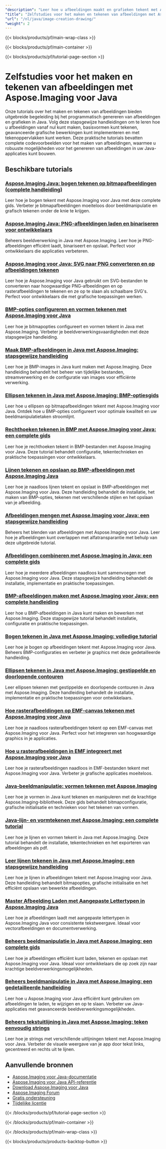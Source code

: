 ```yaml
---
"description": "Leer hoe u afbeeldingen maakt en grafieken tekent met Aspose.Imaging voor Java met uitgebreide tutorials over de belangrijkste tekenfuncties."
"title": "Zelfstudies voor het maken en tekenen van afbeeldingen met Aspose.Imaging voor Java"
"url": "/nl/java/image-creation-drawing/"
"weight": 2
---
```


{{< blocks/products/pf/main-wrap-class >}}

{{< blocks/products/pf/main-container >}}

{{< blocks/products/pf/tutorial-page-section >}}
# Zelfstudies voor het maken en tekenen van afbeeldingen met Aspose.Imaging voor Java

Onze tutorials over het maken en tekenen van afbeeldingen bieden uitgebreide begeleiding bij het programmatisch genereren van afbeeldingen en grafieken in Java. Volg deze stapsgewijze handleidingen om te leren hoe u afbeeldingen vanaf nul kunt maken, basisvormen kunt tekenen, geavanceerde grafische bewerkingen kunt implementeren en met tekenoppervlakken kunt werken. Deze praktische tutorials bevatten complete codevoorbeelden voor het maken van afbeeldingen, waarmee u robuuste mogelijkheden voor het genereren van afbeeldingen in uw Java-applicaties kunt bouwen.

## Beschikbare tutorials

### [Aspose.Imaging Java: bogen tekenen op bitmapafbeeldingen (complete handleiding)](./drawing-arcs-aspose-imaging-java-guide/)
Leer hoe je bogen tekent met Aspose.Imaging voor Java met deze complete gids. Verbeter je bitmapafbeeldingen moeiteloos door beeldmanipulatie en grafisch tekenen onder de knie te krijgen.

### [Aspose.Imaging Java: PNG-afbeeldingen laden en binariseren voor ontwikkelaars](./master-image-processing-aspose-imaging-java/)
Beheers beeldverwerking in Java met Aspose.Imaging. Leer hoe je PNG-afbeeldingen efficiënt laadt, binariseert en opslaat. Perfect voor ontwikkelaars die applicaties verbeteren.

### [Aspose.Imaging voor Java: SVG naar PNG converteren en op afbeeldingen tekenen](./aspose-imaging-svg-to-png-java-draw-images/)
Leer hoe je Aspose.Imaging voor Java gebruikt om SVG-bestanden te converteren naar hoogwaardige PNG-afbeeldingen en op rasterafbeeldingen te tekenen en ze op te slaan als schaalbare SVG's. Perfect voor ontwikkelaars die met grafische toepassingen werken.

### [BMP-opties configureren en vormen tekenen met Aspose.Imaging voor Java](./mastering-aspose-imaging-java-bmp-options-drawing-shapes/)
Leer hoe je bitmapopties configureert en vormen tekent in Java met Aspose.Imaging. Verbeter je beeldverwerkingsvaardigheden met deze stapsgewijze handleiding.

### [Maak BMP-afbeeldingen in Java met Aspose.Imaging: stapsgewijze handleiding](./create-bmp-images-java-aspose-imaging-guide/)
Leer hoe je BMP-images in Java kunt maken met Aspose.Imaging. Deze handleiding behandelt het beheer van tijdelijke bestanden, streamverwerking en de configuratie van images voor efficiënte verwerking.

### [Ellipsen tekenen in Java met Aspose.Imaging: BMP-optiesgids](./draw-ellipses-java-aspose-imaging-bmp-options/)
Leer hoe u ellipsen op bitmapafbeeldingen tekent met Aspose.Imaging voor Java. Ontdek hoe u BMP-opties configureert voor optimale kwaliteit en uw beeldmanipulatietaken stroomlijnt.

### [Rechthoeken tekenen in BMP met Aspose.Imaging voor Java: een complete gids](./draw-rectangles-bmp-aspose-imaging-java/)
Leer hoe je rechthoeken tekent in BMP-bestanden met Aspose.Imaging voor Java. Deze tutorial behandelt configuratie, tekentechnieken en praktische toepassingen voor ontwikkelaars.

### [Lijnen tekenen en opslaan op BMP-afbeeldingen met Aspose.Imaging Java](./aspose-imaging-java-draw-lines-bmp-images/)
Leer hoe je naadloos lijnen tekent en opslaat in BMP-afbeeldingen met Aspose.Imaging voor Java. Deze handleiding behandelt de installatie, het maken van BMP-opties, tekenen met verschillende stijlen en het opslaan van je afbeelding.

### [Afbeeldingen mengen met Aspose.Imaging voor Java: een stapsgewijze handleiding](./blend-images-aspose-imaging-java-tutorial/)
Beheers het blenden van afbeeldingen met Aspose.Imaging voor Java. Leer hoe je afbeeldingen kunt overlappen met alfatransparantie met behulp van deze uitgebreide tutorial.

### [Afbeeldingen combineren met Aspose.Imaging in Java: een complete gids](./combine-images-aspose-imaging-java-tutorial/)
Leer hoe je meerdere afbeeldingen naadloos kunt samenvoegen met Aspose.Imaging voor Java. Deze stapsgewijze handleiding behandelt de installatie, implementatie en praktische toepassingen.

### [BMP-afbeeldingen maken met Aspose.Imaging voor Java: een complete handleiding](./create-bmp-images-aspose-imaging-java/)
Leer hoe u BMP-afbeeldingen in Java kunt maken en bewerken met Aspose.Imaging. Deze stapsgewijze tutorial behandelt installatie, configuratie en praktische toepassingen.

### [Bogen tekenen in Java met Aspose.Imaging: volledige tutorial](./draw-arcs-java-aspose-imaging-tutorial/)
Leer hoe je bogen op afbeeldingen tekent met Aspose.Imaging voor Java. Beheers BMP-configuraties en verbeter je graphics met deze gedetailleerde handleiding.

### [Ellipsen tekenen in Java met Aspose.Imaging: gestippelde en doorlopende contouren](./aspose-imaging-java-draw-ellipses/)
Leer ellipsen tekenen met gestippelde en doorlopende contouren in Java met Aspose.Imaging. Deze handleiding behandelt de installatie, implementatie en praktische toepassingen voor ontwikkelaars.

### [Hoe rasterafbeeldingen op EMF-canvas tekenen met Aspose.Imaging voor Java](./load-draw-raster-images-emf-canvas-aspose-imaging-java/)
Leer hoe je naadloos rasterafbeeldingen tekent op een EMF-canvas met Aspose.Imaging voor Java. Perfect voor het integreren van hoogwaardige graphics in je applicaties.

### [Hoe u rasterafbeeldingen in EMF integreert met Aspose.Imaging voor Java](./draw-raster-images-into-emf-aspose-imaging-java/)
Leer hoe je rasterafbeeldingen naadloos in EMF-bestanden tekent met Aspose.Imaging voor Java. Verbeter je grafische applicaties moeiteloos.

### [Java-beeldmanipulatie: vormen tekenen met Aspose.Imaging](./java-image-manipulation-aspose-imaging-drawing-shapes/)
Leer hoe je vormen in Java kunt tekenen en manipuleren met de krachtige Aspose.Imaging-bibliotheek. Deze gids behandelt bitmapconfiguratie, grafische initialisatie en technieken voor het tekenen van vormen.

### [Java-lijn- en vormtekenen met Aspose.Imaging: een complete tutorial](./java-aspose-imaging-line-shape-drawing-tutorial/)
Leer hoe je lijnen en vormen tekent in Java met Aspose.Imaging. Deze tutorial behandelt de installatie, tekentechnieken en het exporteren van afbeeldingen als pdf.

### [Leer lijnen tekenen in Java met Aspose.Imaging: een stapsgewijze handleiding](./aspose-imaging-java-draw-lines/)
Leer hoe je lijnen in afbeeldingen tekent met Aspose.Imaging voor Java. Deze handleiding behandelt bitmapopties, grafische initialisatie en het efficiënt opslaan van bewerkte afbeeldingen.

### [Master Afbeelding Laden met Aangepaste Lettertypen in Aspose.Imaging Java](./load-images-custom-fonts-aspose-imaging-java/)
Leer hoe je afbeeldingen laadt met aangepaste lettertypen in Aspose.Imaging Java voor consistente tekstweergave. Ideaal voor vectorafbeeldingen en documentverwerking.

### [Beheers beeldmanipulatie in Java met Aspose.Imaging: een complete gids](./master-image-manipulation-aspose-imaging-java/)
Leer hoe je afbeeldingen efficiënt kunt laden, tekenen en opslaan met Aspose.Imaging voor Java. Ideaal voor ontwikkelaars die op zoek zijn naar krachtige beeldverwerkingsmogelijkheden.

### [Beheers beeldmanipulatie in Java met Aspose.Imaging: een gedetailleerde handleiding](./java-image-manipulation-aspose-imaging-guide/)
Leer hoe u Aspose.Imaging voor Java efficiënt kunt gebruiken om afbeeldingen te laden, te wijzigen en op te slaan. Verbeter uw Java-applicaties met geavanceerde beeldverwerkingsmogelijkheden.

### [Beheers tekstuitlijning in Java met Aspose.Imaging: teken eenvoudig strings](./draw-strings-java-aspose-imaging/)
Leer hoe je strings met verschillende uitlijningen tekent met Aspose.Imaging voor Java. Verbeter de visuele weergave van je app door tekst links, gecentreerd en rechts uit te lijnen.

## Aanvullende bronnen

- [Aspose.Imaging voor Java-documentatie](https://docs.aspose.com/imaging/java/)
- [Aspose.Imaging voor Java API-referentie](https://reference.aspose.com/imaging/java/)
- [Download Aspose.Imaging voor Java](https://releases.aspose.com/imaging/java/)
- [Aspose.Imaging Forum](https://forum.aspose.com/c/imaging)
- [Gratis ondersteuning](https://forum.aspose.com/)
- [Tijdelijke licentie](https://purchase.aspose.com/temporary-license/)

{{< /blocks/products/pf/tutorial-page-section >}}

{{< /blocks/products/pf/main-container >}}

{{< /blocks/products/pf/main-wrap-class >}}

{{< blocks/products/products-backtop-button >}}